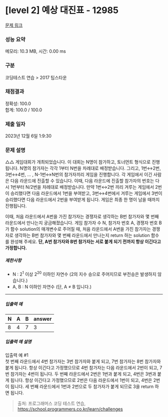 # [level 2] 예상 대진표 - 12985 

[문제 링크](https://school.programmers.co.kr/learn/courses/30/lessons/12985) 

### 성능 요약

메모리: 10.3 MB, 시간: 0.00 ms

### 구분

코딩테스트 연습 > 2017 팁스타운

### 채점결과

정확성: 100.0<br/>합계: 100.0 / 100.0

### 제출 일자

2023년 12월 6일 1:9:30

### 문제 설명

<p>△△ 게임대회가 개최되었습니다. 이 대회는 N명이 참가하고, 토너먼트 형식으로 진행됩니다. N명의 참가자는 각각 1부터 N번을 차례대로 배정받습니다. 그리고, 1번↔2번, 3번↔4번, ... , N-1번↔N번의 참가자끼리 게임을 진행합니다. 각 게임에서 이긴 사람은 다음 라운드에 진출할 수 있습니다. 이때, 다음 라운드에 진출할 참가자의 번호는 다시 1번부터 N/2번을 차례대로 배정받습니다. 만약 1번↔2번 끼리 겨루는 게임에서 2번이 승리했다면 다음 라운드에서 1번을 부여받고, 3번↔4번에서 겨루는 게임에서 3번이 승리했다면 다음 라운드에서 2번을 부여받게 됩니다. 게임은 최종 한 명이 남을 때까지 진행됩니다.</p>

<p>이때, 처음 라운드에서 A번을 가진 참가자는 경쟁자로 생각하는 B번 참가자와 몇 번째 라운드에서 만나는지 궁금해졌습니다. 게임 참가자 수 N, 참가자 번호 A, 경쟁자 번호 B가 함수 solution의 매개변수로 주어질 때, 처음 라운드에서 A번을 가진 참가자는 경쟁자로 생각하는 B번 참가자와 몇 번째 라운드에서 만나는지 return 하는 solution 함수를 완성해 주세요. <strong>단, A번 참가자와 B번 참가자는 서로 붙게 되기 전까지 항상 이긴다고 가정합니다.</strong></p>

<h5>제한사항</h5>

<ul>
<li>N : 2<sup>1</sup> 이상 2<sup>20</sup> 이하인 자연수 (2의 지수 승으로 주어지므로 부전승은 발생하지 않습니다.)</li>
<li>A, B : N 이하인 자연수 (단, A ≠ B 입니다.)</li>
</ul>

<hr>

<h5>입출력 예</h5>
<table class="table">
        <thead><tr>
<th>N</th>
<th>A</th>
<th>B</th>
<th>answer</th>
</tr>
</thead>
        <tbody><tr>
<td>8</td>
<td>4</td>
<td>7</td>
<td>3</td>
</tr>
</tbody>
      </table>
<h5>입출력 예 설명</h5>

<p>입출력 예 #1<br>
첫 번째 라운드에서 4번 참가자는 3번 참가자와 붙게 되고, 7번 참가자는 8번 참가자와 붙게 됩니다. 항상 이긴다고 가정했으므로 4번 참가자는 다음 라운드에서 2번이 되고, 7번 참가자는 4번이 됩니다. 두 번째 라운드에서 2번은 1번과 붙게 되고, 4번은 3번과 붙게 됩니다. 항상 이긴다고 가정했으므로 2번은 다음 라운드에서 1번이 되고, 4번은 2번이 됩니다. 세 번째 라운드에서 1번과 2번으로 두 참가자가 붙게 되므로 3을 return 하면 됩니다.</p>


> 출처: 프로그래머스 코딩 테스트 연습, https://school.programmers.co.kr/learn/challenges